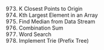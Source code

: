 973. K Closest Points to Origin
215. Kth Largest Element in an Array
295. Find Median from Data Stream
39. Combination Sum
79. Word Search
208. Implement Trie (Prefix Tree)
